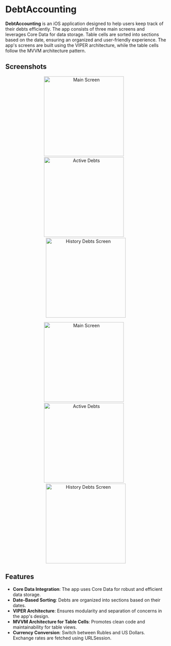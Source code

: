 # DebtAccounting

**DebtAccounting** is an iOS application designed to help users keep track of their debts efficiently. The app consists of three main screens and leverages Core Data for data storage. Table cells are sorted into sections based on the date, ensuring an organized and user-friendly experience. The app's screens are built using the VIPER architecture, while the table cells follow the MVVM architecture pattern.

## Screenshots

<p align="center">
    <img src="https://github.com/user-attachments/assets/4716fe58-64da-4bfa-b92d-3951812892fb" alt="Main Screen" width="250"/>
    &nbsp;&nbsp;
    <img src="https://github.com/user-attachments/assets/6e3dd44d-1ff2-4140-ac0b-f63518a189b7" alt="Active Debts" width="250"/>
    &nbsp;&nbsp;
    <img src="https://github.com/user-attachments/assets/f32ffca2-3d14-4ace-ae99-75630e5ad92d" alt="History Debts Screen" width="250"/>
</p>

<p align="center">
    <img src="https://github.com/user-attachments/assets/4716fe58-64da-4bfa-b92d-3951812892fb" alt="Main Screen" width="250"/>
    &nbsp;&nbsp;
    <img src="https://github.com/user-attachments/assets/6e3dd44d-1ff2-4140-ac0b-f63518a189b7" alt="Active Debts" width="250"/>
    &nbsp;&nbsp;
    <img src="https://github.com/user-attachments/assets/f32ffca2-3d14-4ace-ae99-75630e5ad92d" alt="History Debts Screen" width="250"/>
</p>

## Features

- **Core Data Integration**: The app uses Core Data for robust and efficient data storage.
- **Date-Based Sorting**: Debts are organized into sections based on their dates.
- **VIPER Architecture**: Ensures modularity and separation of concerns in the app's design.
- **MVVM Architecture for Table Cells**: Promotes clean code and maintainability for table views.
- **Currency Conversion**: Switch between Rubles and US Dollars. Exchange rates are fetched using URLSession.
